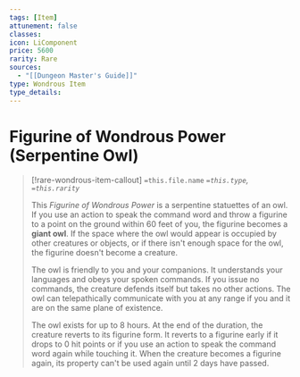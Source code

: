 ```yaml
---
tags: [Item]
attunement: false
classes: 
icon: LiComponent
price: 5600
rarity: Rare
sources:
  - "[[Dungeon Master's Guide]]"
type: Wondrous Item
type_details: 
---
```

# Figurine of Wondrous Power (Serpentine Owl)
>[!rare-wondrous-item-callout] `=this.file.name`
>*`=this.type`, `=this.rarity`*
>
>This *Figurine of Wondrous Power* is a serpentine statuettes of an owl. If you use an action to speak the command word and throw a figurine to a point on the ground within 60 feet of you, the figurine becomes a **giant owl**. If the space where the owl would appear is occupied by other creatures or objects, or if there isn't enough space for the owl, the figurine doesn't become a creature. 
>
>The owl is friendly to you and your companions. It understands your languages and obeys your spoken commands. If you issue no commands, the creature defends itself but takes no other actions. The owl can telepathically communicate with you at any range if you and it are on the same plane of existence.
>
>The owl exists for up to 8 hours. At the end of the duration, the creature reverts to its figurine form. It reverts to a figurine early if it drops to 0 hit points or if you use an action to speak the command word again while touching it. When the creature becomes a figurine again, its property can't be used again until 2 days have passed.

